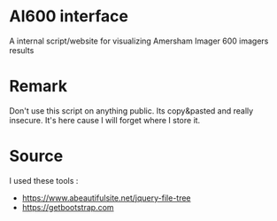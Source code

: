 # AI600 interface
A internal script/website for visualizing Amersham Imager 600 imagers results

# Remark 
Don't use this script on anything public. Its copy&pasted and really insecure. It's here cause I will forget where I store it.

# Source
I used these tools :
- https://www.abeautifulsite.net/jquery-file-tree
- https://getbootstrap.com
